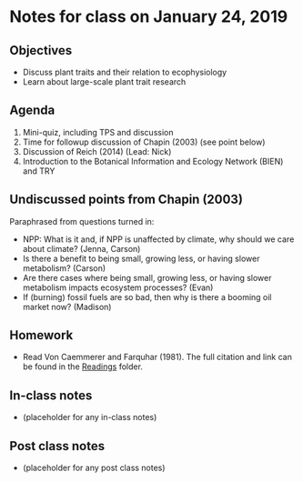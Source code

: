 # Notes for class on January 24, 2019

## Objectives
* Discuss plant traits and their relation to ecophysiology
* Learn about large-scale plant trait research

## Agenda
1. Mini-quiz, including TPS and discussion
2. Time for followup discussion of Chapin (2003) (see point below)
3. Discussion of Reich (2014) (Lead: Nick)
4. Introduction to the Botanical Information and Ecology Network (BIEN) and TRY

## Undiscussed points from Chapin (2003)
Paraphrased from questions turned in:
- NPP: What is it and, if NPP is unaffected by climate, 
why should we care about climate? (Jenna, Carson)
- Is there a benefit to being small, growing less, 
or having slower metabolism? (Carson)
- Are there cases where being small, growing less, 
or having slower metabolism impacts ecosystem processes? (Evan)
- If (burning) fossil fuels are so bad, 
then why is there a booming oil market now? (Madison)

## Homework
* Read Von Caemmerer and Farquhar (1981). The full citation and link can be found in the 
[Readings](../Readings) folder.

## In-class notes
* (placeholder for any in-class notes)

## Post class notes
* (placeholder for any post class notes)